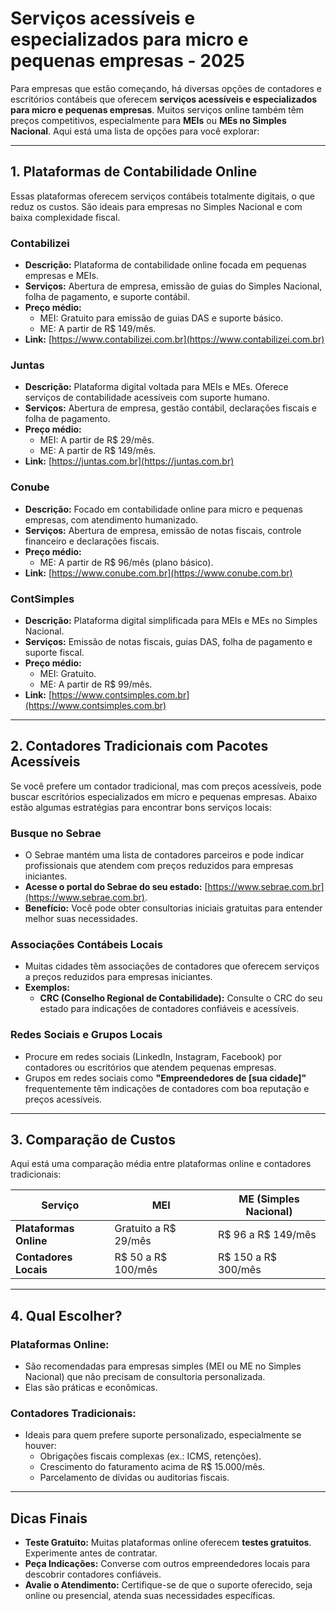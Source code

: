 # Serviços acessíveis e especializados para micro e pequenas empresas - 2025

Para empresas que estão começando, há diversas opções de contadores e escritórios contábeis que oferecem **serviços acessíveis e especializados para micro e pequenas empresas**. Muitos serviços online também têm preços competitivos, especialmente para **MEIs** ou **MEs no Simples Nacional**. Aqui está uma lista de opções para você explorar:

---

## 1. Plataformas de Contabilidade Online
Essas plataformas oferecem serviços contábeis totalmente digitais, o que reduz os custos. São ideais para empresas no Simples Nacional e com baixa complexidade fiscal.

### **Contabilizei**
- **Descrição:** Plataforma de contabilidade online focada em pequenas empresas e MEIs.
- **Serviços:** Abertura de empresa, emissão de guias do Simples Nacional, folha de pagamento, e suporte contábil.
- **Preço médio:**
  - MEI: Gratuito para emissão de guias DAS e suporte básico.
  - ME: A partir de R$ 149/mês.
- **Link:** [https://www.contabilizei.com.br](https://www.contabilizei.com.br)

### **Juntas**
- **Descrição:** Plataforma digital voltada para MEIs e MEs. Oferece serviços de contabilidade acessíveis com suporte humano.
- **Serviços:** Abertura de empresa, gestão contábil, declarações fiscais e folha de pagamento.
- **Preço médio:**
  - MEI: A partir de R$ 29/mês.
  - ME: A partir de R$ 149/mês.
- **Link:** [https://juntas.com.br](https://juntas.com.br)

### **Conube**
- **Descrição:** Focado em contabilidade online para micro e pequenas empresas, com atendimento humanizado.
- **Serviços:** Abertura de empresa, emissão de notas fiscais, controle financeiro e declarações fiscais.
- **Preço médio:**
  - ME: A partir de R$ 96/mês (plano básico).
- **Link:** [https://www.conube.com.br](https://www.conube.com.br)

### **ContSimples**
- **Descrição:** Plataforma digital simplificada para MEIs e MEs no Simples Nacional.
- **Serviços:** Emissão de notas fiscais, guias DAS, folha de pagamento e suporte fiscal.
- **Preço médio:**
  - MEI: Gratuito.
  - ME: A partir de R$ 99/mês.
- **Link:** [https://www.contsimples.com.br](https://www.contsimples.com.br)

---

## 2. Contadores Tradicionais com Pacotes Acessíveis
Se você prefere um contador tradicional, mas com preços acessíveis, pode buscar escritórios especializados em micro e pequenas empresas. Abaixo estão algumas estratégias para encontrar bons serviços locais:

### **Busque no Sebrae**
- O Sebrae mantém uma lista de contadores parceiros e pode indicar profissionais que atendem com preços reduzidos para empresas iniciantes.
- **Acesse o portal do Sebrae do seu estado:** [https://www.sebrae.com.br](https://www.sebrae.com.br).
- **Benefício:** Você pode obter consultorias iniciais gratuitas para entender melhor suas necessidades.

### **Associações Contábeis Locais**
- Muitas cidades têm associações de contadores que oferecem serviços a preços reduzidos para empresas iniciantes.
- **Exemplos:**
  - **CRC (Conselho Regional de Contabilidade):** Consulte o CRC do seu estado para indicações de contadores confiáveis e acessíveis.

### **Redes Sociais e Grupos Locais**
- Procure em redes sociais (LinkedIn, Instagram, Facebook) por contadores ou escritórios que atendem pequenas empresas.
- Grupos em redes sociais como **"Empreendedores de [sua cidade]"** frequentemente têm indicações de contadores com boa reputação e preços acessíveis.

---

## 3. Comparação de Custos
Aqui está uma comparação média entre plataformas online e contadores tradicionais:

| **Serviço**               | **MEI**               | **ME (Simples Nacional)**  |
|---------------------------|-----------------------|----------------------------|
| **Plataformas Online**    | Gratuito a R$ 29/mês  | R$ 96 a R$ 149/mês         |
| **Contadores Locais**     | R$ 50 a R$ 100/mês    | R$ 150 a R$ 300/mês        |

---

## 4. Qual Escolher?

### **Plataformas Online:**
- São recomendadas para empresas simples (MEI ou ME no Simples Nacional) que não precisam de consultoria personalizada.
- Elas são práticas e econômicas.

### **Contadores Tradicionais:**
- Ideais para quem prefere suporte personalizado, especialmente se houver:
  - Obrigações fiscais complexas (ex.: ICMS, retenções).
  - Crescimento do faturamento acima de R$ 15.000/mês.
  - Parcelamento de dívidas ou auditorias fiscais.

---

## **Dicas Finais**
- **Teste Gratuito:** Muitas plataformas online oferecem **testes gratuitos**. Experimente antes de contratar.
- **Peça Indicações:** Converse com outros empreendedores locais para descobrir contadores confiáveis.
- **Avalie o Atendimento:** Certifique-se de que o suporte oferecido, seja online ou presencial, atenda suas necessidades específicas.
